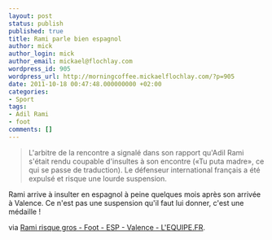 ```yaml
---
layout: post
status: publish
published: true
title: Rami parle bien espagnol
author: mick
author_login: mick
author_email: mickael@flochlay.com
wordpress_id: 905
wordpress_url: http://morningcoffee.mickaelflochlay.com/?p=905
date: 2011-10-18 00:47:48.000000000 +02:00
categories:
- Sport
tags:
- Adil Rami
- foot
comments: []
---
```

<blockquote>L'arbitre de la rencontre a signalé dans son rapport qu'Adil Rami s'était rendu coupable d'insultes à son encontre («Tu puta madre», ce qui se passe de traduction). Le défenseur international français a été expulsé et risque une lourde suspension.</blockquote>
Rami arrive à insulter en espagnol à peine quelques mois après son arrivée à Valence. Ce n'est pas une suspension qu'il faut lui donner, c'est une médaille !

via <a href="http://www.lequipe.fr/Football/breves2011/20111016_101946_rami-risque-gros.html">Rami risque gros - Foot - ESP - Valence - L'EQUIPE.FR</a>.
